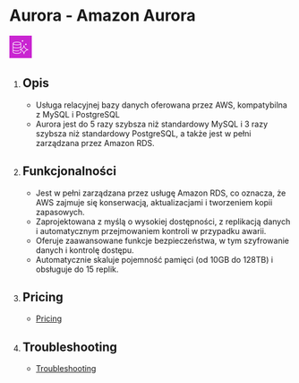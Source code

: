 # Aurora - Amazon **Aurora**

![Aurora](../images/services/Arch_Amazon-Aurora_32.png "AWS Aurora")

1. Opis
    - 

    - Usługa relacyjnej bazy danych oferowana przez AWS, kompatybilna z MySQL i PostgreSQL
    - Aurora jest do 5 razy szybsza niż standardowy MySQL i 3 razy szybsza niż standardowy PostgreSQL, a także jest w pełni zarządzana przez Amazon RDS. 

2. Funkcjonalności
    - 

    - Jest w pełni zarządzana przez usługę Amazon RDS, co oznacza, że AWS zajmuje się konserwacją, aktualizacjami i tworzeniem kopii zapasowych. 
    - Zaprojektowana z myślą o wysokiej dostępności, z replikacją danych i automatycznym przejmowaniem kontroli w przypadku awarii. 
    - Oferuje zaawansowane funkcje bezpieczeństwa, w tym szyfrowanie danych i kontrolę dostępu. 
    - Automatycznie skaluje pojemność pamięci (od 10GB do 128TB) i obsługuje do 15 replik. 

3. Pricing
    - 

    - [Pricing](https://aws.amazon.com/rds/aurora/pricing/)

4. Troubleshooting
    - 

    - [Troubleshooting](https://docs.aws.amazon.com/AmazonRDS/latest/AuroraUserGuide/CHAP_Troubleshooting.html)